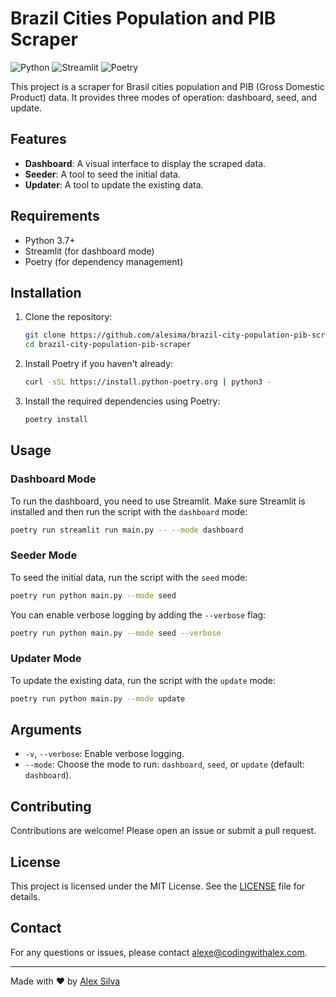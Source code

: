 # Brazil Cities Population and PIB Scraper

![Python](https://img.shields.io/badge/Python-3.7+-blue?style=for-the-badge&logo=python)
![Streamlit](https://img.shields.io/badge/Streamlit-0.84.2-orange?style=for-the-badge&logo=streamlit)
![Poetry](https://img.shields.io/badge/Poetry-1.1.13-brightgreen?style=for-the-badge&logo=poetry)

This project is a scraper for Brasil cities population and PIB (Gross Domestic Product) data. It provides three modes of operation: dashboard, seed, and update.

## Features

- **Dashboard**: A visual interface to display the scraped data.
- **Seeder**: A tool to seed the initial data.
- **Updater**: A tool to update the existing data.

## Requirements

- Python 3.7+
- Streamlit (for dashboard mode)
- Poetry (for dependency management)

## Installation

1. Clone the repository:
    ```sh
    git clone https://github.com/alesima/brazil-city-population-pib-scraper.git
    cd brazil-city-population-pib-scraper
    ```

2. Install Poetry if you haven't already:
    ```sh
    curl -sSL https://install.python-poetry.org | python3 -
    ```

3. Install the required dependencies using Poetry:
    ```sh
    poetry install
    ```

## Usage

### Dashboard Mode

To run the dashboard, you need to use Streamlit. Make sure Streamlit is installed and then run the script with the `dashboard` mode:

```sh
poetry run streamlit run main.py -- --mode dashboard
```

### Seeder Mode

To seed the initial data, run the script with the `seed` mode:

```sh
poetry run python main.py --mode seed
```

You can enable verbose logging by adding the `--verbose` flag:

```sh
poetry run python main.py --mode seed --verbose
```

### Updater Mode

To update the existing data, run the script with the `update` mode:

```sh
poetry run python main.py --mode update
```

## Arguments

- `-v`, `--verbose`: Enable verbose logging.
- `--mode`: Choose the mode to run: `dashboard`, `seed`, or `update` (default: `dashboard`).

## Contributing

Contributions are welcome! Please open an issue or submit a pull request.

## License

This project is licensed under the MIT License. See the [LICENSE](LICENSE) file for details.

## Contact

For any questions or issues, please contact [alexe@codingwithalex.com](mailto:alex@codingwithalex.com).

---

Made with ❤️ by [Alex Silva](https://github.com/alesima)
